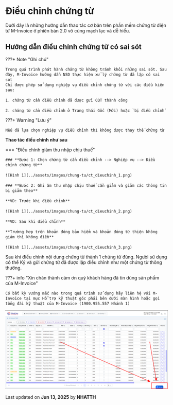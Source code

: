 # **Điều chỉnh chứng từ**

Dưới đây là những hướng dẫn thao tác cơ bản trên phần mềm chứng từ điện tử M-Invoice ở phiên bản 2.0 vô cùng mạch lạc và dễ hiểu.

## **Hướng dẫn điều chỉnh chứng từ có sai sót**

???+ Note "Ghi chú"

    Trong quá trình phát hành chứng từ không tránh khỏi những sai sót. Sau đây, M-Invoice hướng dẫn NSD thực hiện xử lý chứng từ đã lập có sai sót
    Chỉ được phép sử dụng nghiệp vụ điều chỉnh chứng từ với các điều kiện sau:

    1. chứng từ cần điều chỉnh đã được gửi CQT thành công

    2. chứng từ cần điều chỉnh ở Trạng thái Gốc (Mới) hoặc `bị điều chỉnh`

???+ Warning "Lưu ý"

    Nếu đã lựa chọn nghiệp vụ điều chỉnh thì không được thay thế chứng từ

**Thao tác điều chỉnh như sau**

=== "Điều chỉnh giảm thu nhập chịu thuế"

    ### **Bước 1: Chọn chứng từ cần điều chỉnh --> Nghiệp vụ --> Điều chỉnh chứng từ**

    ![Hình 1](../assets/images/chung-tu/ct_dieuchinh_1.png)

    ### **Bước 2: Ghi âm thu nhập chịu thuế cần giảm và giảm các thông tin bị giảm theo**

    **VD: Trước khi điều chỉnh**

    ![Hình 1](../assets/images/chung-tu/ct_dieuchinh_2.png)

    **VD: Sau khi điều chỉnh**

    **Trường hơp trên khoản đóng bảo hiểm và khoản đóng từ thiện không giảm thì không điền**

    ![Hình 1](../assets/images/chung-tu/ct_dieuchinh_3.png)

Sau khi điều chỉnh nội dung chứng từ thành 1 chứng từ đúng. Người sử dụng có thể Ký và gửi chứng từ đã được lập điều chỉnh như một chứng từ thông thường.

???+ info "Xin chân thành cảm ơn quý khách hàng đã tin dùng sản phẩm của M-Invoice"

    Có bất kỳ vướng mắc nào trong quá trình sử dụng hãy liên hệ với M-Invoice tại mục Hỗ trợ kỹ thuật góc phải bên dưới màn hình hoặc gọi tổng đài kỹ thuật của M-Invoice (1900.955.557 Nhánh 1)

![Hình 5](../assets/images/chung-tu/hotro.png)

<div class="last-updated">Last updated on <strong>Jun 13, 2025</strong> by <strong>NHATTH</strong></div>
